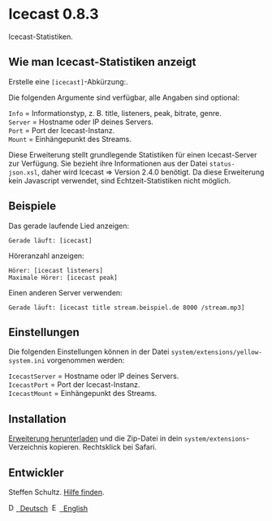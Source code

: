 Icecast 0.8.3
=============
Icecast-Statistiken.

## Wie man Icecast-Statistiken anzeigt

Erstelle eine `[icecast]`-Abkürzung:. 

Die folgenden Argumente sind verfügbar, alle Angaben sind optional:

`Info` = Informationstyp, z. B. title, listeners, peak, bitrate, genre.  
`Server` = Hostname oder IP deines Servers.  
`Port` = Port der Icecast-Instanz.  
`Mount` = Einhängepunkt des Streams. 

Diese Erweiterung stellt grundlegende Statistiken für einen Icecast-Server zur Verfügung. Sie bezieht ihre Informationen aus der Datei `status-json.xsl`, daher wird Icecast => Version 2.4.0 benötigt. Da diese Erweiterung kein Javascript verwendet, sind Echtzeit-Statistiken nicht möglich. 

## Beispiele

Das gerade laufende Lied anzeigen:

    Gerade läuft: [icecast]

Höreranzahl anzeigen:

    Hörer: [icecast listeners]  
    Maximale Hörer: [icecast peak]

Einen anderen Server verwenden: 

    Gerade läuft: [icecast title stream.beispiel.de 8000 /stream.mp3]

## Einstellungen

Die folgenden Einstellungen können in der Datei `system/extensions/yellow-system.ini` vorgenommen werden:

`IcecastServer` = Hostname oder IP deines Servers.  
`IcecastPort` = Port der Icecast-Instanz.  
`IcecastMount` = Einhängepunkt des Streams. 

## Installation

[Erweiterung herunterladen](https://github.com/schulle4u/yellow-extensions-schulle4u/raw/master/zip/icecast.zip) und die Zip-Datei in dein `system/extensions`-Verzeichnis kopieren. Rechtsklick bei Safari.

## Entwickler

Steffen Schultz. [Hilfe finden](https://github.com/schulle4u/yellow-extensions-schulle4u/issues).

<p>
<a href="README-de.md"><img src="https://raw.githubusercontent.com/datenstrom/yellow-extensions/master/source/help/language-de.png" width="15" height="15" alt="Deutsch">&nbsp; Deutsch</a>&nbsp;
<a href="README.md"><img src="https://raw.githubusercontent.com/datenstrom/yellow-extensions/master/source/help/language-en.png" width="15" height="15" alt="English">&nbsp; English</a>&nbsp;
</p>

